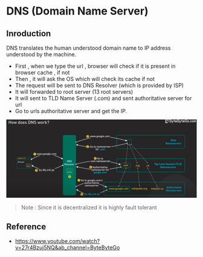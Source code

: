 # DNS (Domain Name Server)

## Inroduction

DNS translates the human understood domain name to IP address understood by the machine.

* First , when we type the url , browser will check if it is present in browser cache , if not
* Then , it will ask the OS which will check its cache if not
* The request will be sent to DNS Resolver (which is provided by ISP)
* It will forwarded to root server (13 root servers)
* It will sent to TLD Name Server (.com) and sent authoritative server for url
* Go to urls authoritative server and get the IP.

<img src="./dns_resolution.png">


> Note : Since it is decentralized it is highly fault tolerant

## Reference

* <https://www.youtube.com/watch?v=27r4Bzuj5NQ&ab_channel=ByteByteGo>
